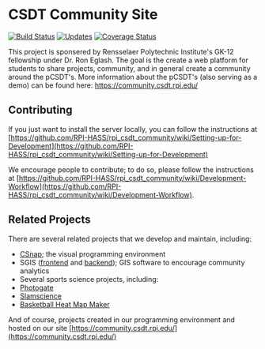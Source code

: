 # CSDT Community Site

[![Build Status](https://travis-ci.org/RPI-HASS/rpi_csdt_community.svg?branch=master)](https://travis-ci.org/RPI-HASS/rpi_csdt_community) [![Updates](https://pyup.io/repos/github/RPI-HASS/rpi_csdt_community/shield.svg)](https://pyup.io/repos/github/RPI-HASS/rpi_csdt_community/) [![Coverage Status](https://coveralls.io/repos/github/RPI-HASS/rpi_csdt_community/badge.svg?branch=master)](https://coveralls.io/github/RPI-HASS/rpi_csdt_community?branch=master)


This project is sponsered by Rensselaer Polytechnic Institute's GK-12 fellowship under Dr. Ron Eglash. The goal is the create a web platform for students to share projects, community, and in general create a community around the pCSDT's. More information about the pCSDT's (also serving as a demo) can be found here: https://community.csdt.rpi.edu/

## Contributing

If you just want to install the server locally, you can follow the instructions at [https://github.com/RPI-HASS/rpi_csdt_community/wiki/Setting-up-for-Development](https://github.com/RPI-HASS/rpi_csdt_community/wiki/Setting-up-for-Development)

We encourage people to contribute; to do so, please follow the instructions at [https://github.com/RPI-HASS/rpi_csdt_community/wiki/Development-Workflow](https://github.com/RPI-HASS/rpi_csdt_community/wiki/Development-Workflow).


## Related Projects

There are several related projects that we develop and maintain, including:

- [CSnap](https://github.com/RPI-HASS/CSnap); the visual programming environment
- SGIS ([frontend](https://github.com/RPI-HASS/SGIS-frontend) and [backend](https://github.com/RPI-HASS/SGIS-backend)); GIS software to encourage community analytics
- Several sports science projects, including:
 - [Photogate](https://github.com/RPI-HASS/photogate)
 - [Slamscience](https://github.com/RPI-HASS/slamscience)
 - [Basketball Heat Map Maker](https://github.com/RPI-HASS/Open-Source-Basketball-Heat-Map-Maker)

And of course, projects created in our programming environment and hosted on our site [https://community.csdt.rpi.edu/](https://community.csdt.rpi.edu/)

